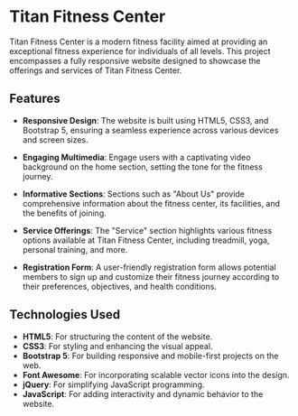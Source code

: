 # Titan Fitness Center

Titan Fitness Center is a modern fitness facility aimed at providing an exceptional fitness experience for individuals of all levels. This project encompasses a fully responsive website designed to showcase the offerings and services of Titan Fitness Center.

## Features

- **Responsive Design**: The website is built using HTML5, CSS3, and Bootstrap 5, ensuring a seamless experience across various devices and screen sizes.

- **Engaging Multimedia**: Engage users with a captivating video background on the home section, setting the tone for the fitness journey.

- **Informative Sections**: Sections such as "About Us" provide comprehensive information about the fitness center, its facilities, and the benefits of joining.

- **Service Offerings**: The "Service" section highlights various fitness options available at Titan Fitness Center, including treadmill, yoga, personal training, and more.

- **Registration Form**: A user-friendly registration form allows potential members to sign up and customize their fitness journey according to their preferences, objectives, and health conditions.

## Technologies Used

- **HTML5**: For structuring the content of the website.
- **CSS3**: For styling and enhancing the visual appeal.
- **Bootstrap 5**: For building responsive and mobile-first projects on the web.
- **Font Awesome**: For incorporating scalable vector icons into the design.
- **jQuery**: For simplifying JavaScript programming.
- **JavaScript**: For adding interactivity and dynamic behavior to the website.




